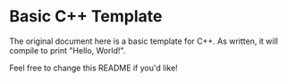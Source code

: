 # Basic C++ Template

The original document here is a basic template for C++. As written, it will compile to print "Hello, World!".

Feel free to change this README if you'd like!
